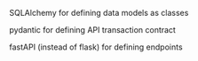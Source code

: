 
SQLAlchemy for defining data models as classes

pydantic for defining API transaction contract

fastAPI (instead of flask) for defining endpoints